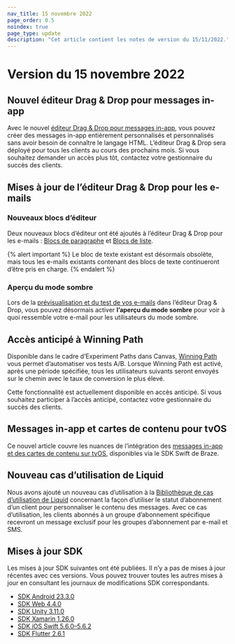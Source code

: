 ```yaml
---
nav_title: 15 novembre 2022
page_order: 0.5
noindex: true
page_type: update
description: "Cet article contient les notes de version du 15/11/2022."
---
```


# Version du 15 novembre 2022

## Nouvel éditeur Drag & Drop pour messages in-app

Avec le nouvel [éditeur Drag & Drop pour messages in-app]({{site.baseurl}}/user_guide/message_building_by_channel/in-app_messages/drag_and_drop), vous pouvez créer des messages in-app entièrement personnalisés et personnalisés sans avoir besoin de connaître le langage HTML. L’éditeur Drag & Drop sera déployé pour tous les clients au cours des prochains mois. Si vous souhaitez demander un accès plus tôt, contactez votre gestionnaire du succès des clients.

## Mises à jour de l’éditeur Drag & Drop pour les e-mails

### Nouveaux blocs d’éditeur

Deux nouveaux blocs d’éditeur ont été ajoutés à l’éditeur Drag & Drop pour les e-mails : [Blocs de paragraphe]({{site.baseurl}}/user_guide/message_building_by_channel/email/drag_and_drop/dnd_editor_blocks/#paragraph) et [Blocs de liste]({{site.baseurl}}/user_guide/message_building_by_channel/email/drag_and_drop/dnd_editor_blocks/#list).

{% alert important %}
Le bloc de texte existant est désormais obsolète, mais tous les e-mails existants contenant des blocs de texte continueront d’être pris en charge.
{% endalert %}

### Aperçu du mode sombre

Lors de la [prévisualisation et du test de vos e-mails]({{site.baseurl}}/user_guide/message_building_by_channel/email/creating_an_email_campaign/#step-3b-preview-and-test-your-message) dans l’éditeur Drag & Drop, vous pouvez désormais activer **l’aperçu du mode sombre** pour voir à quoi ressemble votre e-mail pour les utilisateurs du mode sombre.

## Accès anticipé à Winning Path

Disponible dans le cadre d’Experiment Paths dans Canvas, [Winning Path]({{site.baseurl}}/user_guide/engagement_tools/canvas/canvas_components/experiment_step/#step-2-turn-on-winning-path-optional) vous permet d’automatiser vos tests A/B. Lorsque Winning Path est activé, après une période spécifiée, tous les utilisateurs suivants seront envoyés sur le chemin avec le taux de conversion le plus élevé.

Cette fonctionnalité est actuellement disponible en accès anticipé. Si vous souhaitez participer à l’accès anticipé, contactez votre gestionnaire du succès des clients.

## Messages in-app et cartes de contenu pour tvOS

Ce nouvel article couvre les nuances de l’intégration des [messages in-app et des cartes de contenu sur tvOS]({{site.baseurl}}/developer_guide/platform_integration_guides/tvos/in-app_messaging), disponibles via le SDK Swift de Braze.

## Nouveau cas d’utilisation de Liquid

Nous avons ajouté un nouveau cas d’utilisation à la [Bibliothèque de cas d’utilisation de Liquid]({{site.baseurl}}/user_guide/personalization_and_dynamic_content/liquid/liquid_use_cases#misc-personalize-content) concernant la façon d’utiliser le statut d’abonnement d’un client pour personnaliser le contenu des messages. Avec ce cas d’utilisation, les clients abonnés à un groupe d’abonnement spécifique recevront un message exclusif pour les groupes d’abonnement par e-mail et SMS.

## Mises à jour SDK

Les mises à jour SDK suivantes ont été publiées. Il n’y a pas de mises à jour récentes avec ces versions. Vous pouvez trouver toutes les autres mises à jour en consultant les journaux de modifications SDK correspondants.

- [SDK Android 23.3.0](https://github.com/Appboy/appboy-android-sdk/blob/master/CHANGELOG.md#2330)
- [SDK Web 4.4.0](https://github.com/braze-inc/braze-web-sdk/blob/master/CHANGELOG.md#440)
- [SDK Unity 3.11.0](https://github.com/Appboy/appboy-unity-sdk/blob/master/CHANGELOG.md#3110)
- [SDK Xamarin 1.26.0](https://github.com/braze-inc/braze-xamarin-sdk/blob/master/CHANGELOG.md#1260)
- [SDK iOS Swift 5.6.0–5.6.2](https://github.com/braze-inc/braze-swift-sdk/blob/main/CHANGELOG.md#562)
- [SDK Flutter 2.6.1](https://pub.dev/packages/braze_plugin/changelog#261)
